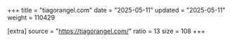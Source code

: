 +++
title = "tiagorangel.com"
date = "2025-05-11"
updated = "2025-05-11"
weight = 110429

[extra]
source = "https://tiagorangel.com/"
ratio = 13
size = 108
+++
